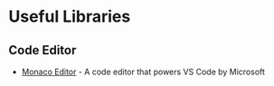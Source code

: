 # Useful Libraries

## Code Editor
- [Monaco Editor](https://microsoft.github.io/monaco-editor/index.html) - A code editor that powers VS Code by Microsoft
